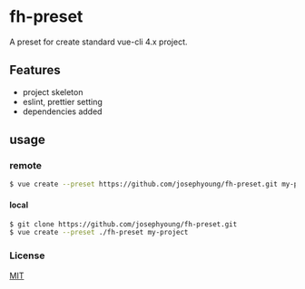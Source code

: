 # fh-preset

A preset for create standard vue-cli 4.x project.

## Features

- project skeleton
- eslint, prettier setting
- dependencies added

## usage

### remote

```bash
$ vue create --preset https://github.com/josephyoung/fh-preset.git my-project
```

#### local

```bash
$ git clone https://github.com/josephyoung/fh-preset.git
$ vue create --preset ./fh-preset my-project
```

### License

[MIT](LICENSE)
